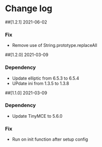 # Change log

##[1.2.1] 2021-06-02
### Fix
- Remove use of String.prototype.replaceAll

##[1.2.0] 2021-03-09
### Dependency
- Update elliptic from 6.5.3 to 6.5.4
- UPdate ini from 1.3.5 to 1.3.8

##[1.1.0] 2021-03-09
### Dependency
- Update TinyMCE to 5.6.0
### Fix
- Run on init function after setup config
